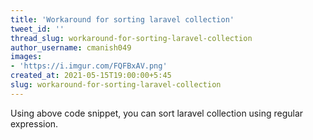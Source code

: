 ```yaml
---
title: 'Workaround for sorting laravel collection'
tweet_id: ''
thread_slug: workaround-for-sorting-laravel-collection
author_username: cmanish049
images:
- 'https://i.imgur.com/FQFBxAV.png'
created_at: 2021-05-15T19:00:00+5:45
slug: workaround-for-sorting-laravel-collection
---
```


Using above code snippet, you can sort laravel collection using regular expression.
